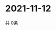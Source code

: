 # 2021-11-12
  共 0条

  <!-- BEGIN -->
  <!-- 最后更新时间Fri Nov 12 2021 10:03:50 GMT+0000 (Coordinated Universal Time) -->
  
  <!-- END -->
  
  